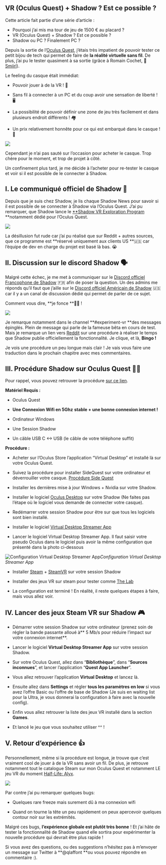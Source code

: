 ## VR (Oculus Quest) + Shadow ? Est ce possible ?


Cette article fait partie d’une série d’article :
- Pourquoi j’ai mis ma tour de jeu de 1500 € au placard ?
- VR (Oculus Quest) + Shadow ? Est ce possible ?
- Shadow ou PC ? Finalement PC ?

Depuis la sortie de l’[Oculus Quest](https://www.oculus.com/quest/?locale=fr_FR), j’étais très impatient de pouvoir tester ce petit bijou de tech qui permet de faire de **la réalité virtuelle sans fil**. De plus, j’ai pu le tester quasiment à sa sortie (grâce à Romain Cochet, 👋 [Smiirl](https://www.smiirl.com/)).

Le feeling du casque était immédiat:

* Pouvoir jouer à de la VR ! 👀

* Sans fil à connecter à un PC et du coup avoir une sensation de liberté ! 🖥

* La possibilité de pouvoir définir une zone de jeu très facilement et dans plusieurs endroit différents ! 🏘

* Un prix relativement honnête pour ce qui est embarqué dans le casque ! 💸

![](https://cdn.hashnode.com/res/hashnode/image/upload/v1619599907313/vqRmqUxmc.gif)

Cependant je n’ai pas sauté sur l’occasion pour acheter le casque. Trop chère pour le moment, et trop de projet à côté.

Un confinement plus tard, je me décide à l’acheter pour re-tester le casque et voir si il est possible de le connecter à Shadow.

## I. Le communiqué officiel de Shadow 📄

Depuis que je suis chez Shadow, je lis chaque Shadow News pour savoir si il est possible de se connecter à Shadow via l’Oculus Quest. J’ai pu remarquer, que Shadow lance le [**Shadow VR Exploration Program](https://community.shadow.tech/usen/blog/news/shadow-vr-exploration) **notamment dédié pour l’Oculus Quest.

![](https://cdn.hashnode.com/res/hashnode/image/upload/v1619599909251/gOJlET_a2.jpeg)

La désillusion fut rude car j’ai pu réalisé que sur Reddit + autres sources, que ce programme est **réservé uniquement aux clients US **🇺🇸 car l’équipe de dev en charge du projet est basé là bas. 😭

## II. Discussion sur le discord Shadow 🗣

Malgré cette échec, je me met à communiquer sur le [Discord officiel Francophone de Shadow](https://discord.gg/shadowtech) 🇫🇷 afin de poser la question. Un des admins me réponds qu’il faut que j’aille sur le [Discord officiel Américain de Shadow](https://discord.gg/jMv4gy3) 🇺🇸 car il y a un canal de discussion dédié qui permet de parler de ce sujet.

Comment vous dire, **je fonce **🏃‍♂️ !

![](https://cdn.hashnode.com/res/hashnode/image/upload/v1619599912188/amUbnCDo0.gif)

Je remarque notamment dans le channel **#experiment-vr **des messages épinglés. Plein de message qui parle de la fameuse bêta en cours de test. Mais je remarque un lien vers [Reddit](https://www.reddit.com/r/OculusQuest/comments/frx8yw/how_to_set_up_shadowpc_virtual_desktop_quest_to/?utm_source=share&utm_medium=ios_app&utm_name=iossmf) sur une procédure à réaliser le temps que Shadow publie officiellement la fonctionnalité. Je clique, et là, **Bingo !**

Je vois une procédure un peu longue mais clair ! Je vais vous faire une traduction dans le prochain chapitre avec mes commentaires.

## III. Procédure Shadow sur Oculus Quest 👨‍💻

Pour rappel, vous pouvez retrouver la procédure [sur ce lien](https://www.reddit.com/r/OculusQuest/comments/frx8yw/how_to_set_up_shadowpc_virtual_desktop_quest_to/?utm_source=share&utm_medium=ios_app&utm_name=iossmf).

**Matériel Requis :**

* Oculus Quest

* **Une Connexion Wifi en 5Ghz** **stable + une bonne connexion internet !**

* Ordinateur Windows

* Une Session Shadow

* Un câble USB C &lt;-&gt; USB (le câble de votre téléphone suffit)

**Procédure :**

* Acheter sur l’Oculus Store l’application “Virtual Desktop” et installé là sur votre Oculus Quest.

* Suivez la procédure pour installer SideQuest sur votre ordinateur et déverrouiller votre casque. [Procédure Side Quest](https://sidequestvr.com/#/setup-howto)

* Installer les dernières mise à jour Windows + Nvidia sur votre Shadow.

* Installer le logiciel [Oculus Desktop](https://www.oculus.com/rift/setup/?locale=fr_FR) sur votre Shadow (Ne faites pas l’étape où le logiciel vous demande de connecter votre casque).

* Redémarrer votre session Shadow pour être sur que tous les logiciels sont bien installé.

* Installer le logiciel [Virtual Desktop Streamer App](https://www.vrdesktop.net/)

* Lancer le logiciel Virtual Desktop Streamer App. Il faut saisir votre pseudo Oculus dans le logiciel puis avoir la même configuration que présenté dans la photo ci-dessous

![Configuration Virtual Desktop Streamer App](https://cdn.hashnode.com/res/hashnode/image/upload/v1619599915211/W7QuhnDhy.png)*Configuration Virtual Desktop Streamer App*

* Installer [Steam](https://store.steampowered.com/about/) + [SteamVR](https://store.steampowered.com/app/250820/SteamVR/?l=french) sur votre session Shadow

* Installer des jeux VR sur steam pour tester comme [The Lab](https://store.steampowered.com/app/450390/The_Lab/?l=french)

* La configuration est terminé ! En réalité, il reste quelques étapes à faire, mais vous allez voir.

## IV. Lancer des jeux Steam VR sur Shadow 🎮

* Démarrer votre session Shadow sur votre ordinateur (prenez soin de régler la bande passante alloué à** 5 Mb/s pour réduire l’impact sur votre connexion internet**.

* Lancer le logiciel **Virtual Desktop Streamer App** sur votre session Shadow.

* Sur votre Oculus Quest, allez dans “**Bibliothèque**”, dans “**Sources inconnues**”, et lancer l’application “**Quest App Launcher**”.

* Vous allez retrouver l’application **Virtual Desktop** et lancez là.

* Ensuite allez dans **Settings** et régler **tous les paramètres en low** si vous avez l’offre Basic ou l’offre de base de Shadow (Je suis en waiting list pour la Ultra, je vous donnerai la configuration à faire avec la nouvelle config).

* Enfin vous allez retrouver la liste des jeux VR installé dans la section **Games**.

* Et lancé le jeu que vous souhaitez utiliser ^^ !

## V. Retour d’expérience 👍

Personnellement, même si la procédure est longue, je trouve que c’est vraiment cool de jouer à de la VR sans avoir un fil. De plus, je retrouve notamment tout le catalogue Steam sur mon Oculus Quest et notamment LE jeu VR du moment [Half-Life: Alyx](https://store.steampowered.com/app/546560/HalfLife_Alyx/).

![](https://cdn.hashnode.com/res/hashnode/image/upload/v1619599917884/6h63Qsb7m.gif)

Par contre j’ai pu remarquer quelques bugs:

* Quelques rare freeze mais surement dû à ma connexion wifi

* Quand on tourne la tête un peu rapidement on peux apercevoir quelques contour noir sur les extrémités.

Malgré ces bugs, **l’expérience globale est plutôt très bonne** ! Et j’ai hâte de tester la fonctionnalité de Shadow quand elle sortira pour expérimenter la nouvelle procédure qui devrait être plus rapide !

Si vous avez des questions, ou des suggestions n’hésitez pas à m’envoyer un message sur Twitter à **@qlaffont **ou vous pouvez répondre en commentaire :).
